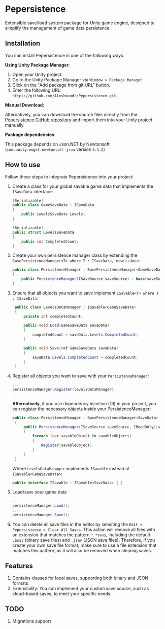 # Pepersistence

Extensible save/load system package for Unity game engine, designed to simplify the management of game data persistence.

## Installation
You can install Pepersistence in one of the following ways:

**Using Unity Package Manager**:

1. Open your Unity project.
2. Go to the Unity Package Manager via `Window > Package Manager`.
3. Click on the "Add package from git URL" button.
4. Enter the following URL: `https://github.com/Aleshmandr/Pepersistence.git`.

**Manual Download**:

Alternatively, you can download the source files directly from the [Pepersistence GitHub repository](https://github.com/Aleshmandr/Pepersistence) and import them into your Unity project manually.

**Package dependencies**:

This package depends on Json.NET by Newtonsoft (`com.unity.nuget.newtonsoft-json` version `3.1.2`)

## How to use

Follow these steps to integrate Pepersistence into your project:

1. Create a class for your global savable game data that implements the `ISaveData` interface:

    ````c#
    [Serializable]
    public class GameSaveData : ISaveData
    {
        public LevelsSaveData Levels;
    }
    ````

    ````c#
    [Serializable]
    public struct LevelsSaveData
    {
        public int CompletedCount;
    }
    ````

2. Create your own persistence manager class by extending the `BasePersistenceManager<T> where T : ISaveData, new()` class:

    ````c#
    public class PersistenceManager : BasePersistenceManager<GameSaveData>
    {
        public PersistenceManager(ISaveSource saveSource) : base(saveSource) { }
    }
    ````

3. Ensure that all objects you want to save implement `ISavable<T> where T : ISaveData`:

   ````c#
    public class LevelsDataManager : ISavable<GameSaveData>
    {
        private int completedCount;
        
        public void Load(GameSaveData saveData)
        {
            completedCount = saveData.Levels.CompletedCount;
        }

        public void Save(ref GameSaveData saveData)
        {
            saveData.Levels.CompletedCount = completedCount;
        }
    }
   ````


4. Register all objects you want to save with your `PersistenceManager`:
   ````c#
   ...
   persistenceManager.Register(levelsDataManager);
   ...
   ````
   **Alternatively**, if you use dependency injection (DI) in your project, you can register the necessary objects inside your PersistenceManager:

   ````c#
   public class PersistenceManager : BasePersistenceManager<SaveData>
    {
        public PersistenceManager(ISaveSource saveSource, IReadOnlyList<ISavable> savableObjects) : base(saveSource)
        {
            foreach (var savableObject in savableObjects)
            {
                Register(savableObject);
            }
        }
    }
   ````
   Where `LevelsDataManager` implements `ISavable` instead of `ISavable<GameSaveData>`:

   ````c#
   public interface ISavable : ISavable<SaveData> { }
   ````

6. Load/save your game data
   ````c#
   ...
   persistenceManager.Load();
   ...
   persistenceManager.Save();
   ````

7. You can delete all save files in the editor by selecting the `Edit > Pepersistence > Clear All Saves`.
   This action will remove all files with an extension that matches the pattern `^.*sav$`, including the default `.bsav` (binary save files) and `.jsav` (JSON save files). 
   Therefore, if you create your own save file format, make sure to use a file extension that matches this pattern, as it will also be removed when clearing saves.

## Features

1. Contains classes for local saves, supporting both binary and JSON formats.
2. Extensibility: You can implement your custom save source, such as cloud-based saves, to meet your specific needs.

## TODO
1. Migrations support
